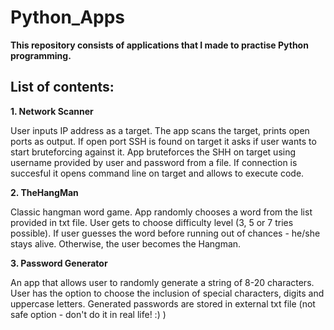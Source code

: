 # Python_Apps


**This repository consists of applications that I made to practise Python programming.**




## List of contents:


**1. Network Scanner**

  User inputs IP address as a target.
  The app scans the target, prints open ports as output.
  If open port SSH is found on target it asks if user wants to start bruteforcing against it.
  App bruteforces the SHH on target using username provided by user and password from a file.
  If connection is succesful it opens command line on target and allows to execute code.

**2. TheHangMan**

  Classic hangman word game.
  App randomly chooses a word from the list provided in txt file.
  User gets to choose difficulty level (3, 5 or 7 tries possible).
  If user guesses the word before running out of chances - he/she stays alive.
  Otherwise, the user becomes the Hangman.
  
**3. Password Generator**

  An app that allows user to randomly generate a string of 8-20 characters.
  User has the option to choose the inclusion of special characters, digits and uppercase letters.
  Generated passwords are stored in external txt file (not safe option - don't do it in real life! :) )

